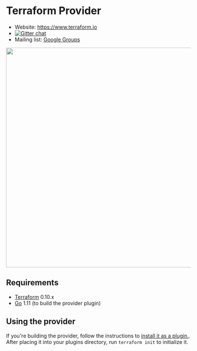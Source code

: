 # Terraform Provider

- Website: https://www.terraform.io
- [![Gitter chat](https://badges.gitter.im/hashicorp-terraform/Lobby.png)](https://gitter.im/hashicorp-terraform/Lobby)
- Mailing list: [Google Groups](http://groups.google.com/group/terraform-tool)

<img src="https://cdn.rawgit.com/hashicorp/terraform-website/master/content/source/assets/images/logo-hashicorp.svg" width="600px">

## Requirements

- [Terraform][terraform] 0.10.x
- [Go][go] 1.11 (to build the provider plugin)

## Using the provider
If you're building the provider, follow the instructions to [install it as a plugin.][install plugin].
After placing it into your plugins directory,  run `terraform init` to initialize it.

[install plugin]: https://www.terraform.io/docs/plugins/basics.html#installing-a-plugin
[terraform]: https://www.terraform.io/downloads.html
[go]: https://golang.org/doc/install
